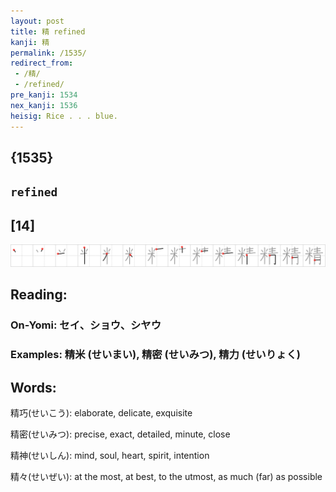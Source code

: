 ```yaml
---
layout: post
title: 精 refined
kanji: 精
permalink: /1535/
redirect_from:
 - /精/
 - /refined/
pre_kanji: 1534
nex_kanji: 1536
heisig: Rice . . . blue.
---
```


## {1535}

## `refined`

## [14]

<div class="stroke"><img src="../images/E7B2BE.png" /></div>

## Reading:

### On-Yomi: セイ、ショウ、シヤウ

### Examples: 精米 (せいまい), 精密 (せいみつ), 精力 (せいりょく)

## Words:

精巧(せいこう): elaborate, delicate, exquisite

精密(せいみつ): precise, exact, detailed, minute, close

精神(せいしん): mind, soul, heart, spirit, intention

精々(せいぜい): at the most, at best, to the utmost, as much (far) as possible
